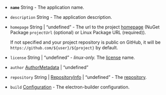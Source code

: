 <ul>
<li>
<p><strong><code id="Metadata-name">name</code></strong> String - The application name.</p>
</li>
<li>
<p><code id="Metadata-description">description</code> String - The application description.</p>
</li>
<li>
<p><code id="Metadata-homepage">homepage</code> String | “undefined” - The url to the project <a href="https://docs.npmjs.com/files/package.json#homepage">homepage</a> (NuGet Package <code>projectUrl</code> (optional) or Linux Package URL (required)).</p>
<p>If not specified and your project repository is public on GitHub, it will be <code>https://github.com/${user}/${project}</code> by default.</p>
</li>
<li>
<p><code id="Metadata-license">license</code> String | “undefined” - <em>linux-only.</em> The <a href="https://docs.npmjs.com/files/package.json#license">license</a> name.</p>
</li>
<li>
<p><code id="Metadata-author">author</code> <a href="#AuthorMetadata">AuthorMetadata</a> | “undefined”</p>
</li>
<li>
<p><code id="Metadata-repository">repository</code> String | <a href="#RepositoryInfo">RepositoryInfo</a> | “undefined” - The <a href="https://docs.npmjs.com/files/package.json#repository">repository</a>.</p>
</li>
<li>
<p><code id="Metadata-build">build</code> <a href="#configuration">Configuration</a> - The electron-builder configuration.</p>
</li>
</ul>
